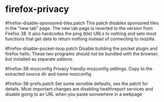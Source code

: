 # firefox-privacy

#firefox-disable-sponsored-tiles.patch
This patch disables sponsored tiles in the "new tab" page. The new tab page is reverted to the version from Firefox 38. It also hardcodes the ping (tile) URLs to nothing and sets most functions that get data to return nothing instead of connecting to mozilla.

#firefox-disable-pocket-loop.patch
Disable building the pocket plugin and firefox hello. These two programs should not be bundled with the browser, but installed as separate addons.

#firefox-38-mozconfig
Privacy friendly mozconfig settings. Copy to the extracted source dir and name mozconfig

#firefox-38-prefs.patch
Set some sensible defaults, see the patch for details. Most important changes are disabling healthreport services and disable going to an URL when you paste somewhere in a webpage
